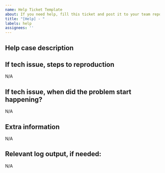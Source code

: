 ```yaml
---
name: Help Ticket Template
about: If you need help, fill this ticket and post it to your team repo issue tracker
title: "[Help] - "
labels: help
assignees: ''
---
```


## Help case description

## If tech issue, steps to reproduction
N/A

## If tech issue, when did the problem start happening?
N/A 

## Extra information
N/A 

## Relevant log output, if needed:
N/A